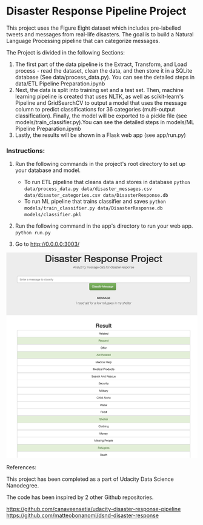 # Disaster Response Pipeline Project

This project uses the Figure Eight dataset which includes pre-labelled tweets and messages from real-life disasters. The goal is to build a Natural Language Processing pipeline that can categorize messages.

The Project is divided in the following Sections:

1. The first part of the data pipeline is the Extract, Transform, and Load process -  read the dataset, clean the data, and then store it in a SQLite database (See data/process_data.py). You can see the detailed steps in data/ETL Pipeline Preparation.ipynb
2. Next, the data is split into training set and a test set. Then, machine learning pipeline is created that uses NLTK, as well as scikit-learn's Pipeline and GridSearchCV to output a model that uses the message column to predict classifications for 36 categories (multi-output classification). Finally, the model will be exported to a pickle file (see models/train_classifier.py).You can see the detailed steps in models/ML Pipeline Preparation.ipynb
3. Lastly, the results will be shown in a Flask web app (see app/run.py)


### Instructions:
1. Run the following commands in the project's root directory to set up your database and model.

    - To run ETL pipeline that cleans data and stores in database
        `python data/process_data.py data/disaster_messages.csv data/disaster_categories.csv data/DisasterResponse.db`
    - To run ML pipeline that trains classifier and saves
        `python models/train_classifier.py data/DisasterResponse.db models/classifier.pkl`

2. Run the following command in the app's directory to run your web app.
    `python run.py`

3. Go to http://0.0.0.0:3003/

![Sample Input](sample_input.png)

References:

This project has been completed as a part of Udacity Data Science Nanodegree.

The code has been inspired by 2 other Github repositories.

https://github.com/canaveensetia/udacity-disaster-response-pipeline
https://github.com/matteobonanomi/dsnd-disaster-response
